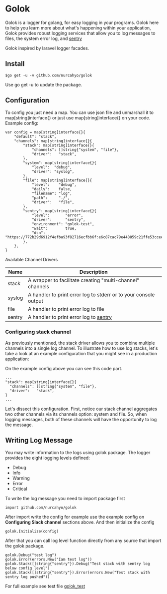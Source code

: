 # Golok
Golok is a logger for golang, for easy logging in your programs.
Golok here to help you learn more about what's happening within your application, Golok provides robust logging services that allow you to log messages to files, the system error log, and [sentry](https://sentry.io)

Golok inspired by laravel logger facades.

## Install
```
$go get -u -v github.com/nurcahyo/golok
```

Use go get -u to update the package.

## Configuration

To config you just need a map. 
You can use json file and unmarshall it to map[string]interface{} or just use map[string]interface{} on your code.
Example config:
```
var config = map[string]interface{}{
	"default": "stack",
	"channels": map[string]interface{}{
		"stack": map[string]interface{}{
			"channels": []string{"system", "file"},
			"driver":   "stack",
		},
		"system": map[string]interface{}{
			"level":  "debug",
			"driver": "syslog",
		},
		"file": map[string]interface{}{
			"level":    "debug",
			"daily":    false,
			"filename": "log",
			"path":     "./",
			"driver":   "file",
		},
		"sentry": map[string]interface{}{
			"level":       "error",
			"driver":      "sentry",
			"environment": "golok-test",
			"wait":        true,
			"dsn":         "https://772b29d6912f4efba93f82716ecfbb6f:e6c87cac79e448859c21ffe53ccee741@sentry.io/1407424",
		},
	},
}
```


Available Channel Drivers

| Name  | Description |
|-------|-------------|
| stack | A wrapper to facilitate creating "multi-channel" channels |
| syslog| A handler to print error log to stderr or to your console output |
| file  | A handler to print error log to file |
| sentry| A handler to print error log to [sentry](https://sentry.io) |

### Configuring stack channel
As previously mentioned, the stack driver allows you to combine multiple channels into a single log channel. To illustrate how to use log stacks, let's take a look at an example configuration that you might see in a production application:

On the example config above you can see this code part.

```
...
"stack": map[string]interface{}{
  "channels": []string{"system", "file"},
  "driver":   "stack",
}
...
```
Let's dissect this configuration. First, notice our stack channel aggregates two other channels via its channels option: system and file. So, when logging messages, both of these channels will have the opportunity to log the message.

## Writing Log Message

You may write information to the logs using golok package. The logger provides the eight logging levels defined:
- Debug
- Info
- Warning
- Error
- Critical

To write the log message you need to import package first
```
import github.com/nurcahyo/golok
```
After import write the config for example use the example config on **Configuring Slack channel** sections above.
And then initialize the config

```
golok.Initialize(config)
```

After that you can call log level function directly from any source that import the golok package.
```
golok.Debug("test log")
golok.Error(errors.New("Iam test log"))
golok.Stack([]string{"sentry"}).Debug("Test stack with sentry log below config level")
golok.Stack([]string{"sentry"}).Error(errors.New("Test stack with sentry log pushed"))
```

For full example see test file [golok_test](https://github.com/nurcahyo/golok/blob/master/golok_test.go)
